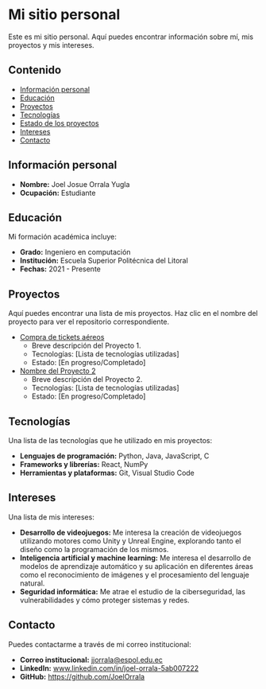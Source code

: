 # Mi sitio personal
Este es mi sitio personal. Aquí puedes encontrar información sobre mí, mis proyectos y mis intereses.

## Contenido
* [Información personal](#información-personal)
* [Educación](#educación)
* [Proyectos](#proyectos)
* [Tecnologías](#tecnologías)
* [Estado de los proyectos](#estado-de-los-proyectos)
* [Intereses](#intereses)
* [Contacto](#contacto)

## Información personal
* **Nombre:** Joel Josue Orrala Yugla
* **Ocupación:** Estudiante

## Educación
Mi formación académica incluye:
* **Grado:** Ingeniero en computación
* **Institución:** Escuela Superior Politécnica del Litoral
* **Fechas:** 2021 - Presente

## Proyectos
Aquí puedes encontrar una lista de mis proyectos. Haz clic en el nombre del proyecto para ver el repositorio correspondiente.
* [Compra de tickets aéreos]([https://github.com/JoelOrrala/Proyecto1P_Luna_Orrala_Sambonino_G9.git])
  * Breve descripción del Proyecto 1.
  * Tecnologías: [Lista de tecnologías utilizadas]
  * Estado: [En progreso/Completado]
* [Nombre del Proyecto 2](URL_DEL_REPOSITORIO_2)
  * Breve descripción del Proyecto 2.
  * Tecnologías: [Lista de tecnologías utilizadas]
  * Estado: [En progreso/Completado]

## Tecnologías
Una lista de las tecnologías que he utilizado en mis proyectos:
* **Lenguajes de programación:** Python, Java, JavaScript, C
* **Frameworks y librerías:** React, NumPy
* **Herramientas y plataformas:** Git, Visual Studio Code

## Intereses
Una lista de mis intereses:
* **Desarrollo de videojuegos:** Me interesa la creación de videojuegos utilizando motores como Unity y Unreal Engine, explorando tanto el diseño como la programación de los mismos.
* **Inteligencia artificial y machine learning:** Me interesa el desarrollo de modelos de aprendizaje automático y su aplicación en diferentes áreas como el reconocimiento de imágenes y el procesamiento del lenguaje natural.
* **Seguridad informática:** Me atrae el estudio de la ciberseguridad, las vulnerabilidades y cómo proteger sistemas y redes.

## Contacto
Puedes contactarme a través de mi correo institucional:
* **Correo institucional:** jjorrala@espol.edu.ec
* **LinkedIn:** www.linkedin.com/in/joel-orrala-5ab007222
* **GitHub:** https://github.com/JoelOrrala


